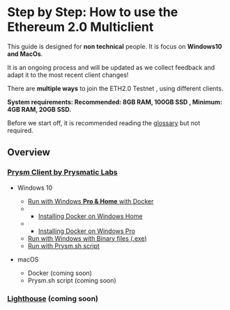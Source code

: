 # Step by Step: How to use the Ethereum 2.0 Multiclient

This guide is designed for **non technical** people. It is focus on **Windows10 and MacOs**.

It is an ongoing process and will be updated as we collect feedback and adapt it to  the most recent client changes!

There are **multiple ways** to join the ETH2.0 Testnet , using different clients.

**System requirements: Recommended: 8GB RAM, 100GB SSD , Minimum: 4GB RAM, 20GB SSD.**

Before we start off, it is recommended reading the [glossary](https://kb.beaconcha.in/glossary) but not required.

## Overview

### [Prysm Client by Prysmatic Labs](https://prysmaticlabs.com/)

* Windows 10

  * [Run with Windows **Pro & Home** with Docker](https://kb.beaconcha.in/tutorial-eth2-multiclient/run-beaconnode-and-validator)
  * * [Installing Docker on Windows Home](https://kb.beaconcha.in/tutorial-eth2-multiclient/run-beaconnode-and-validator/installdocker)
  * * [Installing Docker on Windows Pro](https://kb.beaconcha.in/tutorial-eth2-multiclient/run-beaconnode-and-validator/installingdocker)
  * [Run with Windows with Binary files \(.exe\) ](https://kb.beaconcha.in/tutorial-eth2-multiclient/binary-beaconnode-and-validator)
  * [Run with Prysm.sh script](https://kb.beaconcha.in/tutorial-eth2-multiclient/binary-beaconnode-and-validator-1)

* macOS
  * Docker \(coming soon\)
  * Prysm.sh script \(coming soon\)

### [Lighthouse](https://lighthouse.sigmaprime.io/) \(coming soon\)

## 

